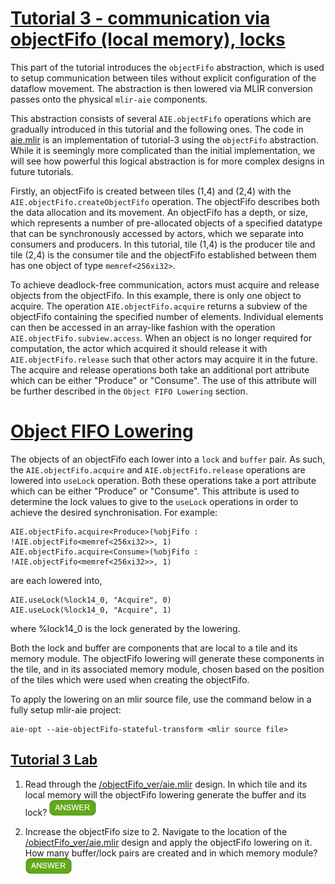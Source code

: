 <!---//===- README.md --------------------------*- Markdown -*-===//
//
// This file is licensed under the Apache License v2.0 with LLVM Exceptions.
// See https://llvm.org/LICENSE.txt for license information.
// SPDX-License-Identifier: Apache-2.0 WITH LLVM-exception
//
// Copyright (C) 2022, Advanced Micro Devices, Inc.
// 
//===----------------------------------------------------------------------===//-->

# <ins>Tutorial 3 - communication via objectFifo (local memory), locks</ins>

This part of the tutorial introduces the `objectFifo` abstraction, which is used to setup communication between tiles without explicit configuration of the dataflow movement. The abstraction is then lowered via MLIR conversion passes onto the physical `mlir-aie` components.

This abstraction consists of several `AIE.objectFifo` operations which are gradually introduced in this tutorial and the following ones. The code in [aie.mlir](aie.mlir) is an implementation of tutorial-3 using the `objectFifo` abstraction. While it is seemingly more complicated than the initial implementation, we will see how powerful this logical abstraction is for more complex designs in future tutorials.

Firstly, an objectFifo is created between tiles (1,4) and (2,4) with the `AIE.objectFifo.createObjectFifo` operation. The objectFifo describes both the data allocation and its movement. An objectFifo has a depth, or size, which represents a number of pre-allocated objects of a specified datatype that can be synchronously accessed by actors, which we separate into consumers and producers. In this tutorial, tile (1,4) is the producer tile and tile (2,4) is the consumer tile and the objectFifo established between them has one object of type `memref<256xi32>`.

To achieve deadlock-free communication, actors must acquire and release objects from the objectFifo. In this example, there is only one object to acquire. The operation `AIE.objectFifo.acquire` returns a subview of the objectFifo containing the specified number of elements. Individual elements can then be accessed in an array-like fashion with the operation `AIE.objectFifo.subview.access`. When an object is no longer required for computation, the actor which acquired it should release it with `AIE.objectFifo.release` such that other actors may acquire it in the future. The acquire and release operations both take an additional port attribute which can be either "Produce" or "Consume". The use of this attribute will be further described in the `Object FIFO Lowering` section.

# <ins>Object FIFO Lowering</ins>

The objects of an objectFifo each lower into a `lock` and `buffer` pair. As such, the `AIE.objectFifo.acquire` and `AIE.objectFifo.release` operations are lowered into `useLock` operation. Both these operations take a port attribute which can be either "Produce" or "Consume". This attribute is used to determine the lock values to give to the `useLock` operations in order to achieve the desired synchronisation. For example:
```
AIE.objectFifo.acquire<Produce>(%objFifo : !AIE.objectFifo<memref<256xi32>>, 1)
AIE.objectFifo.acquire<Consume>(%objFifo : !AIE.objectFifo<memref<256xi32>>, 1)
```
are each lowered into,
```
AIE.useLock(%lock14_0, "Acquire", 0)
AIE.useLock(%lock14_0, "Acquire", 1)
```
where %lock14_0 is the lock generated by the lowering.

Both the lock and buffer are components that are local to a tile and its memory module. The objectFifo lowering will generate these components in the tile, and in its associated memory module, chosen based on the position of the tiles which were used when creating the objectFifo.

To apply the lowering on an mlir source file, use the command below in a fully setup mlir-aie project:
```
aie-opt --aie-objectFifo-stateful-transform <mlir source file>
```

## <ins>Tutorial 3 Lab </ins>

1. Read through the [/objectFifo_ver/aie.mlir](aie.mlir) design. In which tile and its local memory will the objectFifo lowering generate the buffer and its lock? <img src="../../images/answer1.jpg" title="On even rows tiles have local memories to their left, so the shared memory is that of tile (2,4). That is where the lowering will generate the shared buffer and lock." height=25>

2. Increase the objectFifo size to 2. Navigate to the location of the [/objectFifo_ver/aie.mlir](aie.mlir) design and apply the objectFifo lowering on it. How many buffer/lock pairs are created and in which memory module? <img src="../../images/answer1.jpg" title="2 buffer/lock pairs are created in the shared memory of tile (2,4)." height=25>
